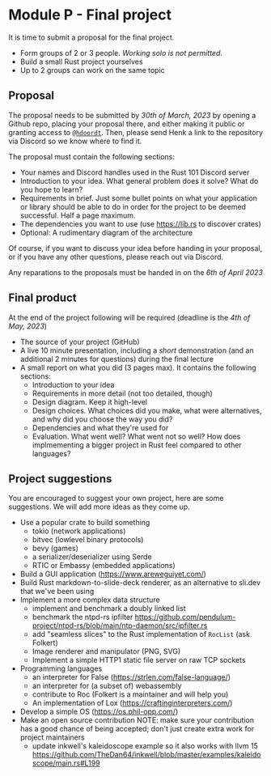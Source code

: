 # Module P - Final project

It is time to submit a proposal for the final project.

- Form groups of 2 or 3 people. _Working solo is not permitted_.
- Build a small Rust project yourselves
- Up to 2 groups can work on the same topic

## Proposal

The proposal needs to be submitted by _30th of March, 2023_ by opening a Github repo, placing your proposal there, and either making it public or granting access to [`@hdoordt`](https://github.com/hdoordt/). Then, please send Henk a link to the repository via Discord so we know where to find it.

The proposal must contain the following sections:
- Your names and Discord handles used in the Rust 101 Discord server
- Introduction to your idea. What general problem does it solve? What do you hope to learn?
- Requirements in brief. Just some bullet points on what your application or library should be able to do in order for the project to be deemed successful. Half a page maximum.
- The dependencies you want to use (use <https://lib.rs> to discover crates)
- Optional: A rudimentary diagram of the architecture

Of course, if you want to discuss your idea before handing in your proposal, or if you have any other questions, please reach out via Discord.

Any reparations to the proposals must be handed in on the _6th of April 2023_

## Final product

At the end of the project following will be required (deadline is the _4th of May, 2023_)

- The source of your project (GitHub)
- A live 10 minute presentation, including a _short_ demonstration (and an additional 2 minutes for questions) during the final lecture
- A small report on what you did (3 pages max). It contains the following sections:
    - Introduction to your idea
    - Requirements in more detail (not too detailed, though)
    - Design diagram. Keep it high-level
    - Design choices. What choices did you make, what were alternatives, and why did you choose the way you did?
    - Dependencies and what they're used for
    - Evaluation. What went well? What went not so well? How does implmementing a bigger project in Rust feel compared to other languages?

## Project suggestions

You are encouraged to suggest your own project, here are some suggestions. We will add more ideas as they come up.

- Use a popular crate to build something
    - tokio (network applications)
    - bitvec (lowlevel binary protocols)
    - bevy (games)
    - a serializer/deserializer using Serde
    - RTIC or Embassy (embedded applications)
- Build a GUI application (<https://www.areweguiyet.com/>)
- Build Rust markdown-to-slide-deck renderer, as an alternative to sli.dev that we've been using
- Implement a more complex data structure
    - implement and benchmark a doubly linked list
    - benchmark the ntpd-rs ipfilter <https://github.com/pendulum-project/ntpd-rs/blob/main/ntp-daemon/src/ipfilter.rs>
    - add "seamless slices" to the Rust implementation of `RocList` (ask Folkert)
    - Image renderer and manipulator (PNG, SVG)
    - Implement a simple HTTP1 static file server on raw TCP sockets
- Programming languages
    - an interpreter for False (<https://strlen.com/false-language/>)
    - an interpreter for (a subset of) webassembly
    - contribute to Roc (Folkert is a maintainer and will help you)
    - An implementation of Lox (<https://craftinginterpreters.com/>)
- Develop a simple OS (<https://os.phil-opp.com/>)
- Make an open source contribution
    NOTE: make sure your contribution has a good chance of being accepted; don't just create extra work for project maintainers 
    - update inkwell's kaleidoscope example so it also works with llvm 15 <https://github.com/TheDan64/inkwell/blob/master/examples/kaleidoscope/main.rs#L199>